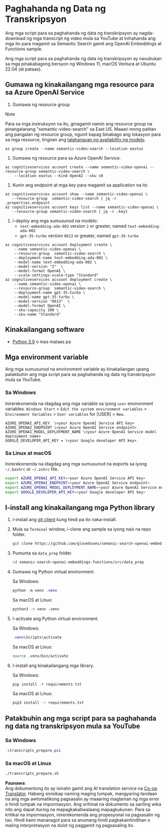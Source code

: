 <!--
CO_OP_TRANSLATOR_METADATA:
{
  "original_hash": "0d69f2d5814a698d3de5d0235940b5ae",
  "translation_date": "2025-05-19T18:53:29+00:00",
  "source_file": "08-building-search-applications/scripts/README.md",
  "language_code": "tl"
}
-->
# Paghahanda ng Data ng Transkripsyon

Ang mga script para sa paghahanda ng data ng transkripsyon ay nagda-download ng mga transcript ng video mula sa YouTube at inihahanda ang mga ito para magamit sa Semantic Search gamit ang OpenAI Embeddings at Functions sample.

Ang mga script para sa paghahanda ng data ng transkripsyon ay nasubukan sa mga pinakabagong bersyon ng Windows 11, macOS Ventura at Ubuntu 22.04 (at pataas).

## Gumawa ng kinakailangang mga resource para sa Azure OpenAI Service

1. Gumawa ng resource group

> [!NOTE]
> Para sa mga instruksyon na ito, ginagamit namin ang resource group na pinangalanang "semantic-video-search" sa East US.
> Maaari mong palitan ang pangalan ng resource group, ngunit kapag binabago ang lokasyon para sa mga resource,
> tingnan ang [talahanayan ng availability ng modelo](https://aka.ms/oai/models?WT.mc_id=academic-105485-koreyst).

```console
az group create --name semantic-video-search --location eastus
```

1. Gumawa ng resource para sa Azure OpenAI Service.

```console
az cognitiveservices account create --name semantic-video-openai --resource-group semantic-video-search \
    --location eastus --kind OpenAI --sku s0
```

1. Kunin ang endpoint at mga key para magamit sa application na ito

```console
az cognitiveservices account show --name semantic-video-openai \
   --resource-group  semantic-video-search | jq -r .properties.endpoint
az cognitiveservices account keys list --name semantic-video-openai \
   --resource-group semantic-video-search | jq -r .key1
```

1. I-deploy ang mga sumusunod na modelo:
   - `text-embedding-ada-002` version `2` or greater, named `text-embedding-ada-002`
   - `gpt-35-turbo` version `0613` or greater, named `gpt-35-turbo`

```console
az cognitiveservices account deployment create \
    --name semantic-video-openai \
    --resource-group  semantic-video-search \
    --deployment-name text-embedding-ada-002 \
    --model-name text-embedding-ada-002 \
    --model-version "2"  \
    --model-format OpenAI \
    --scale-settings-scale-type "Standard"
az cognitiveservices account deployment create \
    --name semantic-video-openai \
    --resource-group  semantic-video-search \
    --deployment-name gpt-35-turbo \
    --model-name gpt-35-turbo \
    --model-version "0613"  \
    --model-format OpenAI \
    --sku-capacity 100 \
    --sku-name "Standard"
```

## Kinakailangang software

- [Python 3.9](https://www.python.org/downloads/?WT.mc_id=academic-105485-koreyst) o mas mataas pa

## Mga environment variable

Ang mga sumusunod na environment variable ay kinakailangan upang patakbuhin ang mga script para sa paghahanda ng data ng transkripsyon mula sa YouTube.

### Sa Windows

Inirerekomenda na idagdag ang mga variable sa iyong `user` environment variables.
`Windows Start` > `Edit the system environment variables` > `Environment Variables` > `User variables` for [USER] > `New`.

```text
AZURE_OPENAI_API_KEY  \<your Azure OpenAI Service API key>
AZURE_OPENAI_ENDPOINT \<your Azure OpenAI Service endpoint>
AZURE_OPENAI_MODEL_DEPLOYMENT_NAME \<your Azure OpenAI Service model deployment name>
GOOGLE_DEVELOPER_API_KEY = \<your Google developer API key>
```

### Sa Linux at macOS

Inirerekomenda na idagdag ang mga sumusunod na exports sa iyong `~/.bashrc` or `~/.zshrc` file.

```bash
export AZURE_OPENAI_API_KEY=<your Azure OpenAI Service API key>
export AZURE_OPENAI_ENDPOINT=<your Azure OpenAI Service endpoint>
export AZURE_OPENAI_MODEL_DEPLOYMENT_NAME=<your Azure OpenAI Service model deployment name>
export GOOGLE_DEVELOPER_API_KEY=<your Google developer API key>
```

## I-install ang kinakailangang mga Python library

1. I-install ang [git client](https://git-scm.com/downloads?WT.mc_id=academic-105485-koreyst) kung hindi pa ito naka-install.
1. Mula sa `Terminal` window, i-clone ang sample sa iyong nais na repo folder.

    ```bash
    git clone https://github.com/gloveboxes/semanic-search-openai-embeddings-functions.git
    ```

1. Pumunta sa `data_prep` folder.

   ```bash
   cd semanic-search-openai-embeddings-functions/src/data_prep
   ```

1. Gumawa ng Python virtual environment.

    Sa Windows:

    ```powershell
    python -m venv .venv
    ```

    Sa macOS at Linux:

    ```bash
    python3 -m venv .venv
    ```

1. I-activate ang Python virtual environment.

   Sa Windows:

   ```powershell
   .venv\Scripts\activate
   ```

   Sa macOS at Linux:

   ```bash
   source .venv/bin/activate
   ```

1. I-install ang kinakailangang mga library.

   Sa Windows:

   ```powershell
   pip install -r requirements.txt
   ```

   Sa macOS at Linux:

   ```bash
   pip3 install -r requirements.txt
   ```

## Patakbuhin ang mga script para sa paghahanda ng data ng transkripsyon mula sa YouTube

### Sa Windows

```powershell
.\transcripts_prepare.ps1
```

### Sa macOS at Linux

```bash
./transcripts_prepare.sh
```

**Paunawa**:  
Ang dokumentong ito ay isinalin gamit ang AI translation service na [Co-op Translator](https://github.com/Azure/co-op-translator). Habang sinisikap naming maging tumpak, mangyaring tandaan na ang mga awtomatikong pagsasalin ay maaaring maglaman ng mga error o hindi tumpak na impormasyon. Ang orihinal na dokumento sa sariling wika nito ang dapat ituring na mapagkakatiwalaang mapagkukunan. Para sa kritikal na impormasyon, inirerekomenda ang propesyonal na pagsasalin ng tao. Hindi kami mananagot para sa anumang hindi pagkakaintindihan o maling interpretasyon na dulot ng paggamit ng pagsasaling ito.